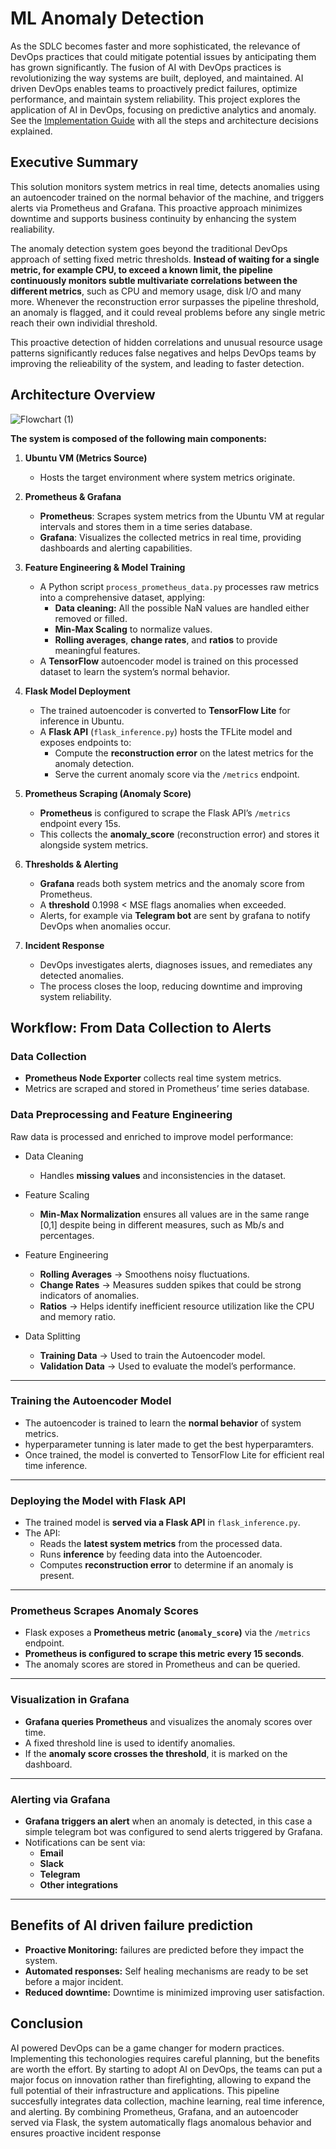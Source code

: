 # ML Anomaly Detection

As the SDLC becomes faster and more sophisticated, the relevance of DevOps practices that could mitigate potential issues by anticipating them has grown significantly. The fusion of AI with DevOps
practices is revolutionizing the way systems are built, deployed, and maintained. AI driven DevOps enables teams to proactively predict failures, optimize performance, and maintain system reliability. This project explores
the application of AI in DevOps, focusing on predictive analytics and anomaly. See the [Implementation Guide](./docs/IMPLEMENTATION.md) with all the steps and architecture decisions explained.


## Executive Summary

This solution monitors system metrics in real time, detects anomalies using an autoencoder trained on the normal behavior of the machine, and triggers alerts via Prometheus and Grafana. This proactive approach minimizes downtime and supports business continuity by enhancing the system realiability.

The anomaly detection system goes beyond the traditional DevOps approach of setting fixed metric thresholds. **Instead of waiting for a single metric, for example CPU, to exceed a known limit, the pipeline continuously monitors subtle multivariate correlations between the different
metrics**, such as CPU and memory usage, disk I/O and many more. Whenever the reconstruction error surpasses the pipeline threshold, an anomaly is flagged, and it could reveal problems before any single metric reach their own individial threshold.

 This proactive detection of hidden correlations and unusual resource usage patterns significantly reduces false negatives and helps DevOps teams by improving the relieability of the system, and leading to faster detection.



## Architecture Overview

![Flowchart (1)](https://github.com/user-attachments/assets/c1b2e5cf-7fce-4b13-93cd-73687f4d4290)

**The system is composed of the following main components:**

1. **Ubuntu VM (Metrics Source)**
   - Hosts the target environment where system metrics originate.

2. **Prometheus & Grafana**
   - **Prometheus**: Scrapes system metrics from the Ubuntu VM at regular intervals and stores them in a time series database.
   - **Grafana**: Visualizes the collected metrics in real time, providing dashboards and alerting capabilities.

3. **Feature Engineering & Model Training**
   - A Python script `process_prometheus_data.py` processes raw metrics into a comprehensive dataset, applying:
     - **Data cleaning:** All the possible NaN values are handled either removed or filled.
     - **Min-Max Scaling** to normalize values.
     - **Rolling averages**, **change rates**, and **ratios** to provide meaningful features.
   - A **TensorFlow** autoencoder model is trained on this processed dataset to learn the system’s normal behavior.

4. **Flask Model Deployment**
   - The trained autoencoder is converted to **TensorFlow Lite** for inference in Ubuntu.
   - A **Flask API** (`flask_inference.py`) hosts the TFLite model and exposes endpoints to:
     - Compute the **reconstruction error** on the latest metrics for the anomaly detection.
     - Serve the current anomaly score via the `/metrics` endpoint.

5. **Prometheus Scraping (Anomaly Score)**
   - **Prometheus** is configured to scrape the Flask API’s `/metrics` endpoint every 15s.
   - This collects the **anomaly_score** (reconstruction error) and stores it alongside system metrics.

6. **Thresholds & Alerting**
   - **Grafana** reads both system metrics and the anomaly score from Prometheus.
   - A **threshold**  0.1998 < MSE flags anomalies when exceeded.
   - Alerts, for example via **Telegram bot**  are sent by grafana to notify DevOps when anomalies occur.

7. **Incident Response**
   - DevOps investigates alerts, diagnoses issues, and remediates any detected anomalies.
   - The process closes the loop, reducing downtime and improving system reliability.


## Workflow: From Data Collection to Alerts

### Data Collection
- **Prometheus Node Exporter** collects real time system metrics.
- Metrics are scraped and stored in Prometheus’ time series database.

### Data Preprocessing and Feature Engineering
Raw data is processed and enriched to improve model performance:

- Data Cleaning
  - Handles **missing values** and inconsistencies in the dataset.

- Feature Scaling
  - **Min-Max Normalization** ensures all values are in the same range [0,1] despite being in different measures, such as Mb/s and percentages.

- Feature Engineering
  - **Rolling Averages** → Smoothens noisy fluctuations.
  - **Change Rates** → Measures sudden spikes that could be strong indicators of anomalies.
  - **Ratios** → Helps identify inefficient resource utilization like the CPU and memory ratio.

- Data Splitting
  - **Training Data** → Used to train the Autoencoder model.
  - **Validation Data** → Used to evaluate the model’s performance.
---

### Training the Autoencoder Model
- The autoencoder is trained to learn the **normal behavior** of system metrics.
- hyperparameter tunning is later made to get the best hyperparamters.
- Once trained, the model is converted to TensorFlow Lite for efficient real time inference.

---

### Deploying the Model with Flask API
- The trained model is **served via a Flask API** in `flask_inference.py`.
- The API:
  - Reads the **latest system metrics** from the processed data.
  - Runs **inference** by feeding data into the Autoencoder.
  - Computes **reconstruction error** to determine if an anomaly is present.

---

### Prometheus Scrapes Anomaly Scores
- Flask exposes a **Prometheus metric (`anomaly_score`)** via the `/metrics` endpoint.
- **Prometheus is configured to scrape this metric every 15 seconds**.
- The anomaly scores are stored in Prometheus and can be queried.

---

### Visualization in Grafana
- **Grafana queries Prometheus** and visualizes the anomaly scores over time.
- A fixed threshold line is used to identify anomalies.
- If the **anomaly score crosses the threshold**, it is marked on the dashboard.

---

### Alerting via Grafana
- **Grafana triggers an alert** when an anomaly is detected, in this case a simple telegram bot was configured to send alerts triggered by Grafana.
- Notifications can be sent via:
  - **Email**
  - **Slack**
  - **Telegram**
  - **Other integrations**

---

## Benefits of AI driven failure prediction

- **Proactive Monitoring:** failures are predicted before they impact the system.
- **Automated responses:** Self healing mechanisms are ready to be set before a major incident.
- **Reduced downtime:** Downtime is minimized improving user satisfaction.

## Conclusion

AI powered DevOps can be a game changer for modern practices. Implementing this techonologies requires careful planning, but the benefits are worth the effort. 
By starting to adopt AI on DevOps, the teams can put a major focus on innovation rather than firefighting, allowing to expand the full potential of their infrastructure and applications. This pipeline succesfully integrates data collection, machine learning, real time inference, and alerting.
By combining Prometheus, Grafana, and an autoencoder served via Flask, the system automatically flags anomalous behavior and ensures proactive incident response





